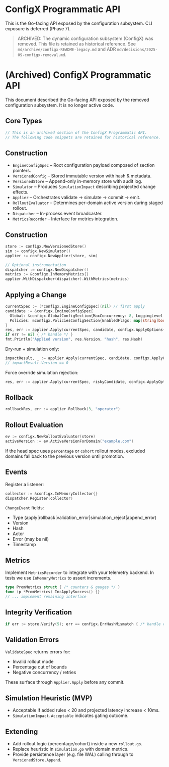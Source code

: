 # ConfigX Programmatic API

This is the Go-facing API exposed by the configuration subsystem. CLI exposure is deferred (Phase 7).

> ARCHIVED: The dynamic configuration subsystem (ConfigX) was removed. This file is retained as historical reference. See `md/archive/configx-README-legacy.md` and ADR `md/decisions/2025-09-configx-removal.md`.

# (Archived) ConfigX Programmatic API

This document described the Go-facing API exposed by the removed configuration subsystem. It is no longer active code.

## Core Types
```go
// This is an archived section of the ConfigX Programmatic API.
// The following code snippets are retained for historical reference.
```

## Construction

- `EngineConfigSpec` – Root configuration payload composed of section pointers.
- `VersionedConfig` – Stored immutable version with hash & metadata.
- `VersionedStore` – Append-only in-memory store with audit log.
- `Simulator` – Produces `SimulationImpact` describing projected change effects.
- `Applier` – Orchestrates validate -> simulate -> commit -> emit.
- `RolloutEvaluator` – Determines per-domain active version during staged rollout.
- `Dispatcher` – In-process event broadcaster.
- `MetricsRecorder` – Interface for metrics integration.

## Construction

```go
store := configx.NewVersionedStore()
sim := configx.NewSimulator()
applier := configx.NewApplier(store, sim)

// Optional instrumentation
dispatcher := configx.NewDispatcher()
metrics := &configx.InMemoryMetrics{}
applier.WithDispatcher(dispatcher).WithMetrics(metrics)
```

## Applying a Change

```go
currentSpec := (*configx.EngineConfigSpec)(nil) // first apply
candidate := &configx.EngineConfigSpec{
  Global: &configx.GlobalConfigSection{MaxConcurrency: 8, LoggingLevel: "info"},
  Policies: &configx.PoliciesConfigSection{EnabledFlags: map[string]bool{"feature_x": true}},
}
res, err := applier.Apply(currentSpec, candidate, configx.ApplyOptions{Actor: "deployer"})
if err != nil { /* handle */ }
fmt.Println("Applied version", res.Version, "hash", res.Hash)
```

Dry-run + simulation only:

```go
impactResult, _ := applier.Apply(currentSpec, candidate, configx.ApplyOptions{Actor: "preview", DryRun: true})
// impactResult.Version == 0
```

Force override simulation rejection:

```go
res, err := applier.Apply(currentSpec, riskyCandidate, configx.ApplyOptions{Actor: "admin", Force: true})
```

## Rollback

```go
rollbackRes, err := applier.Rollback(3, "operator")
```

## Rollout Evaluation

```go
ev := configx.NewRolloutEvaluator(store)
activeVersion := ev.ActiveVersionForDomain("example.com")
```

If the head spec uses `percentage` or `cohort` rollout modes, excluded domains fall back to the previous version until promotion.

## Events

Register a listener:

```go
collector := &configx.InMemoryCollector{}
dispatcher.Register(collector)
```

`ChangeEvent` fields:

- Type (apply|rollback|validation_error|simulation_reject|append_error)
- Version
- Hash
- Actor
- Error (may be nil)
- Timestamp

## Metrics

Implement `MetricsRecorder` to integrate with your telemetry backend. In tests we use `InMemoryMetrics` to assert increments.

```go
type PromMetrics struct { /* counters & gauges */ }
func (p *PromMetrics) IncApplySuccess() {}
// ... implement remaining interface
```

## Integrity Verification

```go
if err := store.Verify(5); err == configx.ErrHashMismatch { /* handle corruption */ }
```

## Validation Errors

`ValidateSpec` returns errors for:

- Invalid rollout mode
- Percentage out of bounds
- Negative concurrency / retries

These surface through `Applier.Apply` before any commit.

## Simulation Heuristic (MVP)

- Acceptable if added rules < 20 and projected latency increase < 10ms.
- `SimulationImpact.Acceptable` indicates gating outcome.

## Extending

- Add rollout logic (percentage/cohort) inside a new `rollout.go`.
- Replace heuristic in `simulation.go` with domain metrics.
- Provide persistence layer (e.g. file WAL) calling through to `VersionedStore.Append`.
